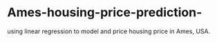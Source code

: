 # Ames-housing-price-prediction-
 using linear regression to model and price housing price in Ames, USA.
